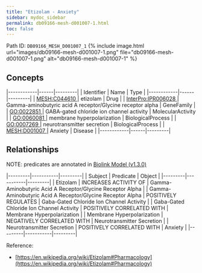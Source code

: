 ```yaml
---
title: "Etizolam - Anxiety"
sidebar: mydoc_sidebar
permalink: db09166-mesh-d001007-1.html
toc: false 
---
```



Path ID: `DB09166_MESH_D001007_1`
{% include image.html url="images/db09166-mesh-d001007-1.png" file="db09166-mesh-d001007-1.png" alt="db09166-mesh-d001007-1" %}

## Concepts

|------------|------|---------|
| Identifier | Name | Type    |
|------------|------|---------|
| <a href="https://identifiers.org/MESH:C044610">MESH:C044610 </a> | etizolam | Drug |
| <a href="https://identifiers.org/InterPro:IPR006028">InterPro:IPR006028 </a> | Gamma-aminobutyric acid A receptor/Glycine receptor alpha | GeneFamily |
| <a href="https://identifiers.org/GO:0022851">GO:0022851 </a> | GABA-gated chloride ion channel activity | MolecularActivity |
| <a href="https://identifiers.org/GO:0060081">GO:0060081 </a> | membrane hyperpolarization | BiologicalProcess |
| <a href="https://identifiers.org/GO:0007269">GO:0007269 </a> | neurotransmitter secretion | BiologicalProcess |
| <a href="https://identifiers.org/MESH:D001007">MESH:D001007 </a> | Anxiety | Disease |
|------------|------|---------|

## Relationships


NOTE: predicates are annotated in <a href="https://github.com/biolink/biolink-model/releases/tag/v1.3.0">Biolink Model (v1.3.0)</a>

|---------|-----------|---------|
| Subject | Predicate | Object  |
|---------|-----------|---------|
| Etizolam | INCREASES ACTIVITY OF | Gamma-Aminobutyric Acid A Receptor/Glycine Receptor Alpha |
| Gamma-Aminobutyric Acid A Receptor/Glycine Receptor Alpha | POSITIVELY REGULATES | Gaba-Gated Chloride Ion Channel Activity |
| Gaba-Gated Chloride Ion Channel Activity | POSITIVELY CORRELATED WITH | Membrane Hyperpolarization |
| Membrane Hyperpolarization | NEGATIVELY CORRELATED WITH | Neurotransmitter Secretion |
| Neurotransmitter Secretion | POSITIVELY CORRELATED WITH | Anxiety |
|---------|-----------|---------|

Reference: 
  - [https://en.wikipedia.org/wiki/Etizolam#Pharmacology](https://en.wikipedia.org/wiki/Etizolam#Pharmacology)
